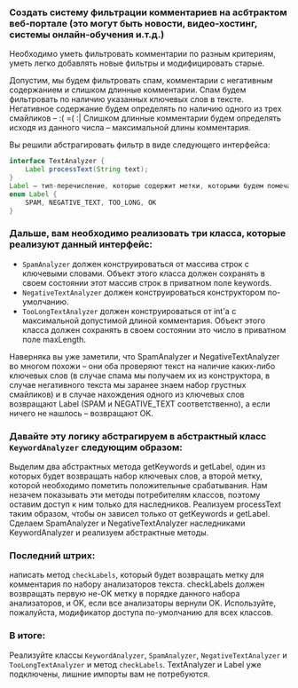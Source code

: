### Создать систему фильтрации комментариев на асбтрактом веб-портале (это могут быть новости, видео-хостинг, системы онлайн-обучения и.т.д.)

Необходимо уметь фильтровать комментарии по разным критериям, уметь легко добавлять новые фильтры и модифицировать старые.

Допустим, мы будем фильтровать спам, комментарии с негативным содержанием и слишком длинные комментарии.
Спам будем фильтровать по наличию указанных ключевых слов в тексте.
Негативное содержание будем определять по наличию одного из трех смайликов – :( =( :|
Слишком длинные комментарии будем определять исходя из данного числа – максимальной длины комментария.

Вы решили абстрагировать фильтр в виде следующего интерфейса:

```Java
interface TextAnalyzer {
    Label processText(String text);
}
Label – тип-перечисление, которые содержит метки, которыми будем помечать текст:
enum Label {
    SPAM, NEGATIVE_TEXT, TOO_LONG, OK
}
```

### Дальше, вам необходимо реализовать три класса, которые реализуют данный интерфейс:

- ```SpamAnalyzer``` должен конструироваться от массива строк с ключевыми словами. Объект этого класса должен сохранять в своем состоянии этот массив строк в приватном поле keywords.
- ```NegativeTextAnalyzer``` должен конструироваться конструктором по-умолчанию.
- ```TooLongTextAnalyzer``` должен конструироваться от int'а с максимальной допустимой длиной комментария. Объект этого класса должен сохранять в своем состоянии это число в приватном поле maxLength.

Наверняка вы уже заметили, что SpamAnalyzer и NegativeTextAnalyzer во многом похожи – они оба проверяют текст на наличие каких-либо ключевых слов (в случае спама мы получаем их из конструктора, в случае негативного текста мы заранее знаем набор грустных смайликов) и в случае нахождения одного из ключевых слов возвращают  Label (SPAM и NEGATIVE_TEXT соответственно), а если ничего не нашлось – возвращают OK.

### Давайте эту логику абстрагируем в абстрактный класс ```KeywordAnalyzer``` следующим образом:
Выделим два абстрактных метода getKeywords и getLabel, один из которых будет возвращать набор ключевых слов, а второй метку, которой необходимо пометить положительные срабатывания. Нам незачем показывать эти методы потребителям классов, поэтому оставим доступ к ним только для наследников.
Реализуем processText таким образом, чтобы он зависел только от getKeywords и getLabel.
Сделаем SpamAnalyzer и NegativeTextAnalyzer наследниками KeywordAnalyzer и реализуем абстрактные методы.

### Последний штрих:
написать метод ```checkLabels```, который будет возвращать метку для комментария по набору анализаторов текста. checkLabels должен возвращать первую не-OK метку в порядке данного набора анализаторов, и OK, если все анализаторы вернули OK. Используйте, пожалуйста, модификатор доступа по-умолчанию для всех классов.

### В итоге:

Реализуйте классы ```KeywordAnalyzer```, ```SpamAnalyzer```, ```NegativeTextAnalyzer``` и ```TooLongTextAnalyzer``` и метод ```checkLabels```.
TextAnalyzer и Label уже подключены, лишние импорты вам не потребуются.
